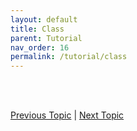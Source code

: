 ```yaml
---
layout: default
title: Class
parent: Tutorial
nav_order: 16
permalink: /tutorial/class
---
```





<br><br>

[Previous Topic](./type-casting) | [Next Topic](./working-with-files)